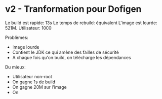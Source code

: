 # v2 - Tranformation pour Dofigen

Le build est rapide: 13s
Le temps de rebuild: équivalent
L'image est lourde: 521M.
Utilisateur: 1000

Problèmes:
- Image lourde
- Contient le JDK ce qui amène des failles de sécurité
- A chaque fois qu'on build, on télécharge les dépendances

Du mieux:
- Utilisateur non-root
- On gagne 1s de build
- On gagne 20M sur l'image
- On 